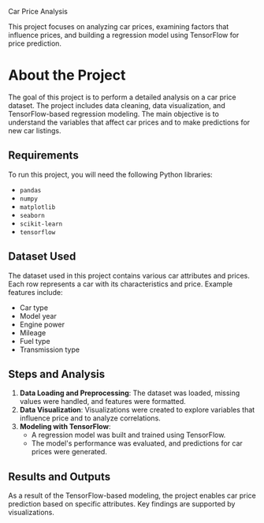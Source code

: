  Car Price Analysis

This project focuses on analyzing car prices, examining factors that influence prices, and building a regression model using TensorFlow for price prediction.

# About the Project

The goal of this project is to perform a detailed analysis on a car price dataset. The project includes data cleaning, data visualization, and TensorFlow-based regression modeling. The main objective is to understand the variables that affect car prices and to make predictions for new car listings.

## Requirements
To run this project, you will need the following Python libraries:

- `pandas`
- `numpy`
- `matplotlib`
- `seaborn`
- `scikit-learn`
- `tensorflow`

## Dataset Used

The dataset used in this project contains various car attributes and prices. Each row represents a car with its characteristics and price. Example features include:
- Car type
- Model year
- Engine power
- Mileage
- Fuel type
- Transmission type

## Steps and Analysis

1. **Data Loading and Preprocessing**: The dataset was loaded, missing values were handled, and features were formatted.
2. **Data Visualization**: Visualizations were created to explore variables that influence price and to analyze correlations.
3. **Modeling with TensorFlow**: 
   - A regression model was built and trained using TensorFlow.
   - The model's performance was evaluated, and predictions for car prices were generated.

## Results and Outputs

As a result of the TensorFlow-based modeling, the project enables car price prediction based on specific attributes. Key findings are supported by visualizations.

